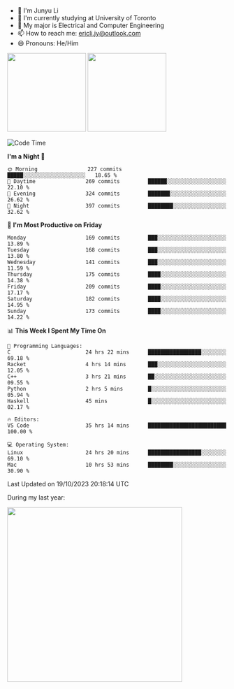 ### 
- 👨 I'm Junyu Li
- 📖 I'm currently studying at University of Toronto
- 🌱 My major is Electrical and Computer Engineering
- 📫 How to reach me: ericli.jy@outlook.com
- 😄 Pronouns: He/Him

<p align="left">  
  <img height="180em" src="https://github-readme-stats-git-master-ericjyli.vercel.app/api?username=ericjyli&theme=tokyonight&show_icons=true&count_private=true&include_orgs=true" />
  <img height="180em" src="https://github-readme-stats-git-master-ericjyli.vercel.app/api/top-langs/?username=ericjyli&theme=tokyonight&count_private=true&include_orgs=true&include_orgs=true&layout=compact" />
</p>

<!--START_SECTION:waka-->
![Code Time](http://img.shields.io/badge/Code%20Time-274%20hrs%2019%20mins-blue)

**I'm a Night 🦉** 

```text
🌞 Morning                227 commits         █████░░░░░░░░░░░░░░░░░░░░   18.65 % 
🌆 Daytime                269 commits         ██████░░░░░░░░░░░░░░░░░░░   22.10 % 
🌃 Evening                324 commits         ███████░░░░░░░░░░░░░░░░░░   26.62 % 
🌙 Night                  397 commits         ████████░░░░░░░░░░░░░░░░░   32.62 % 
```
📅 **I'm Most Productive on Friday** 

```text
Monday                   169 commits         ███░░░░░░░░░░░░░░░░░░░░░░   13.89 % 
Tuesday                  168 commits         ███░░░░░░░░░░░░░░░░░░░░░░   13.80 % 
Wednesday                141 commits         ███░░░░░░░░░░░░░░░░░░░░░░   11.59 % 
Thursday                 175 commits         ████░░░░░░░░░░░░░░░░░░░░░   14.38 % 
Friday                   209 commits         ████░░░░░░░░░░░░░░░░░░░░░   17.17 % 
Saturday                 182 commits         ████░░░░░░░░░░░░░░░░░░░░░   14.95 % 
Sunday                   173 commits         ████░░░░░░░░░░░░░░░░░░░░░   14.22 % 
```


📊 **This Week I Spent My Time On** 

```text
💬 Programming Languages: 
C                        24 hrs 22 mins      █████████████████░░░░░░░░   69.18 % 
Racket                   4 hrs 14 mins       ███░░░░░░░░░░░░░░░░░░░░░░   12.05 % 
C++                      3 hrs 21 mins       ██░░░░░░░░░░░░░░░░░░░░░░░   09.55 % 
Python                   2 hrs 5 mins        █░░░░░░░░░░░░░░░░░░░░░░░░   05.94 % 
Haskell                  45 mins             █░░░░░░░░░░░░░░░░░░░░░░░░   02.17 % 

🔥 Editors: 
VS Code                  35 hrs 14 mins      █████████████████████████   100.00 % 

💻 Operating System: 
Linux                    24 hrs 20 mins      █████████████████░░░░░░░░   69.10 % 
Mac                      10 hrs 53 mins      ████████░░░░░░░░░░░░░░░░░   30.90 % 
```


 Last Updated on 19/10/2023 20:18:14 UTC
<!--END_SECTION:waka-->

<p> During my last year: </p>
<img height="400em" src="https://github-readme-stats-git-master-ericjyli.vercel.app/api/wakatime?username=ericjyli&layout=compact&theme=tokyonight" />

<!--
Here are some ideas to get you started:

- 🔭 I’m currently working on ...
- 🌱 I’m currently learning ...
- 👯 I’m looking to collaborate on ...
- 🤔 I’m looking for help with ...
- 💬 Ask me about ...
- 📫 How to reach me: ...
- 😄 Pronouns: ...
- ⚡ Fun fact: ...
-->
